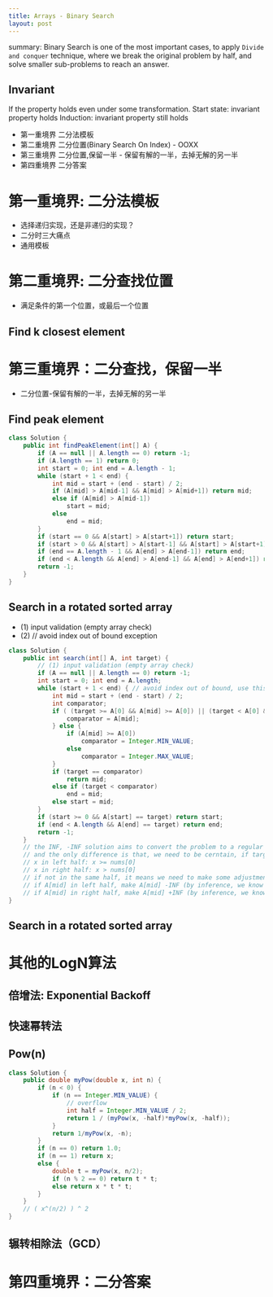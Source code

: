 ```yaml
---
title: Arrays - Binary Search
layout: post
---
```


summary: Binary Search is one of the most important cases, to apply `Divide and conquer` technique, where we break the original problem by half, and solve smaller sub-problems to reach an answer. 

## Invariant
If the property holds even under some transformation. 
Start state: invariant property holds
Induction: invariant property still holds

- 第一重境界
    二分法模板
- 第二重境界
    二分位置(Binary Search On Index) - OOXX
- 第三重境界
    二分位置,保留一半 - 保留有解的一半，去掉无解的另一半
- 第四重境界
    二分答案


# 第一重境界: 二分法模板
- 选择递归实现，还是非递归的实现？
- 二分时三大痛点
- 通用模板

# 第二重境界: 二分查找位置
- 满足条件的第一个位置，或最后一个位置

## Find k closest element

# 第三重境界：二分查找，保留一半
- 二分位置-保留有解的一半，去掉无解的另一半

## Find peak element

```java 
class Solution {
    public int findPeakElement(int[] A) {
        if (A == null || A.length == 0) return -1; 
        if (A.length == 1) return 0; 
        int start = 0; int end = A.length - 1; 
        while (start + 1 < end) {
            int mid = start + (end - start) / 2; 
            if (A[mid] > A[mid-1] && A[mid] > A[mid+1]) return mid;
            else if (A[mid] > A[mid-1]) 
                start = mid;
            else 
                end = mid;
        }
        if (start == 0 && A[start] > A[start+1]) return start; 
        if (start > 0 && A[start] > A[start-1] && A[start] > A[start+1]) return start; 
        if (end == A.length - 1 && A[end] > A[end-1]) return end;
        if (end < A.length && A[end] > A[end-1] && A[end] > A[end+1]) return end;
        return -1;
    }
}
```

## Search in a rotated sorted array
- (1) input validation (empty array check)
- (2) // avoid index out of bound exception
```java
class Solution {
    public int search(int[] A, int target) {
        // (1) input validation (empty array check)
        if (A == null || A.length == 0) return -1; 
        int start = 0; int end = A.length; 
        while (start + 1 < end) { // avoid index out of bound, use this template
            int mid = start + (end - start) / 2;
            int comparator;
            if ( (target >= A[0] && A[mid] >= A[0]) || (target < A[0] && A[mid] < A[0]) ) {
                comparator = A[mid];
            } else {
                if (A[mid] >= A[0])
                    comparator = Integer.MIN_VALUE;
                else 
                    comparator = Integer.MAX_VALUE;
            }
            if (target == comparator)
                return mid;
            else if (target < comparator) 
                end = mid;
            else start = mid;
        }
        if (start >= 0 && A[start] == target) return start;
        if (end < A.length && A[end] == target) return end;
        return -1;
    }
    // the INF, -INF solution aims to convert the problem to a regular binary search problem
    // and the only difference is that, we need to be cerntain, if target is in the same side of A[mid]
    // x in left half: x >= nums[0]
    // x in right half: x > nums[0]
    // if not in the same half, it means we need to make some adjustments
    // if A[mid] in left half, make A[mid] -INF (by inference, we know target in right half, we need to make them go right)
    // if A[mid] in right half, make A[mid] +INF (by inference, we know target in left half)
}
```
## Search in a rotated sorted array

# 其他的LogN算法

## 倍增法: Exponential Backoff

## 快速幂转法
## Pow(n)
```java
class Solution {
    public double myPow(double x, int n) {
        if (n < 0) {
            if (n == Integer.MIN_VALUE) {
                // overflow
                int half = Integer.MIN_VALUE / 2;
                return 1 / (myPow(x, -half)*myPow(x, -half));
            }
            return 1/myPow(x, -n);
        }
        if (n == 0) return 1.0;
        if (n == 1) return x; 
        else {
            double t = myPow(x, n/2);
            if (n % 2 == 0) return t * t;
            else return x * t * t;
        }
    }
    // ( x^(n/2) ) ^ 2
}
```

## 辗转相除法（GCD）

# 第四重境界：二分答案

